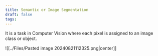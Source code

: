 ```yaml
---
title: Semantic or Image Segmentation
draft: false
tags:
---
```

It is a task in Computer Vision where each pixel is assigned to an image class or object. 

![[../Files/Pasted image 20240821112325.png|center]]





